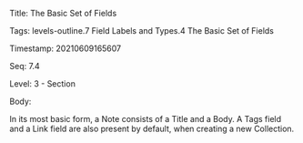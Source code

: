 Title:  The Basic Set of Fields

Tags:   levels-outline.7 Field Labels and Types.4 The Basic Set of Fields

Timestamp: 20210609165607

Seq:    7.4

Level:  3 - Section

Body: 

In its most basic form, a Note consists of a Title and a Body. A Tags field and a Link field are also present by default, when creating a new Collection. 

